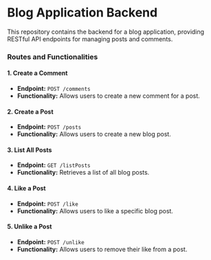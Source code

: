 # Blog Application Backend
This repository contains the backend for a blog application, providing RESTful API endpoints for managing posts and comments.

### Routes and Functionalities

#### 1. Create a Comment

- **Endpoint:** `POST /comments`
- **Functionality:** Allows users to create a new comment for a post.

#### 2. Create a Post

- **Endpoint:** `POST /posts`
- **Functionality:** Allows users to create a new blog post.

#### 3. List All Posts

- **Endpoint:** `GET /listPosts`
- **Functionality:** Retrieves a list of all blog posts.

#### 4. Like a Post

- **Endpoint:** `POST /like`
- **Functionality:** Allows users to like a specific blog post.

#### 5. Unlike a Post

- **Endpoint:** `POST /unlike`
- **Functionality:** Allows users to remove their like from a post.